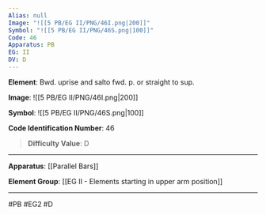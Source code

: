 ```yaml
---
Alias: null
Image: "![[5 PB/EG II/PNG/46I.png|200]]"
Symbol: "![[5 PB/EG II/PNG/46S.png|100]]"
Code: 46
Apparatus: PB
EG: II
DV: D
---
```

**Element**: Bwd. uprise and salto fwd. p. or straight to sup.

**Image**:
![[5 PB/EG II/PNG/46I.png|200]]

**Symbol**:
![[5 PB/EG II/PNG/46S.png|100]]

**Code Identification Number**: 46

>**Difficulty Value**: D

___
**Apparatus**: [[Parallel Bars]]

**Element Group**: [[EG II -  Elements starting in upper arm position]]
___
#PB #EG2 #D
